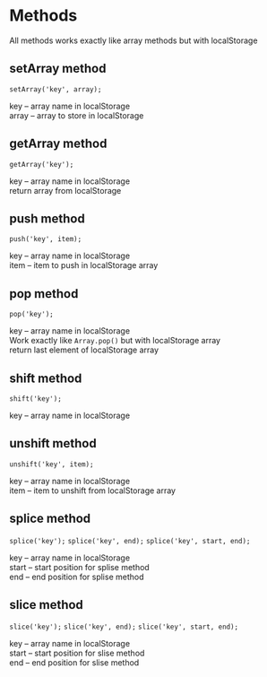 # Methods
All methods works exactly like array methods but with localStorage
## setArray method  
`setArray('key', array);`

key   –  array name in localStorage  
array –  array to store in localStorage

## getArray method  
`getArray('key');`

key   –  array name in localStorage  
return array from localStorage

## push method  
`push('key', item);`

key – array name in localStorage  
item – item to push in localStorage array  

## pop method  
`pop('key');`

key – array name in localStorage  
Work exactly like `Array.pop()` but with localStorage array  
return last element of localStorage array

## shift method  
`shift('key');`

key – array name in localStorage  
  

## unshift method  
`unshift('key', item);`

key – array name in localStorage  
item – item to unshift from localStorage array  


## splice method  
`splice('key');`
`splice('key', end);`
`splice('key', start, end);`

key – array name in localStorage  
start – start position for splise method  
end – end position for splise method  
 

## slice method  
`slice('key');`
`slice('key', end);`
`slice('key', start, end);`

key – array name in localStorage  
start – start position for slise method  
end – end position for slise method  
